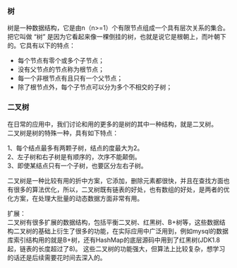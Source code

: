 ### 树
树是一种数据结构，它是由n（n>=1）个有限节点组成一个具有层次关系的集合。把它叫做 “树” 是因为它看起来像一棵倒挂的树，也就是说它是根朝上，而叶朝下的。它具有以下的特点：

   - 每个节点有零个或多个子节点；
   - 没有父节点的节点称为根节点；
   - 每一个非根节点有且只有一个父节点；
   - 除了根节点外，每个子节点可以分为多个不相交的子树；
   
   
### 二叉树
在日常的应用中，我们讨论和用的更多的是树的其中一种结构，就是二叉树。  
二叉树是树的特殊一种，具有如下特点：  

1、每个结点最多有两颗子树，结点的度最大为2。  
2、左子树和右子树是有顺序的，次序不能颠倒。  
3、即使某结点只有一个子树，也要区分左右子树。  
  
二叉树是一种比较有用的折中方案，它添加，删除元素都很快，并且在查找方面也有很多的算法优化，所以，二叉树既有链表的好处，也有数组的好处，是两者的优化方案，在处理大批量的动态数据方面非常有用。

扩展：  
二叉树有很多扩展的数据结构，包括平衡二叉树、红黑树、B+树等，这些数据结构二叉树的基础上衍生了很多的功能，在实际应用中广泛用到，例如mysql的数据库索引结构用的就是B+树，还有HashMap的底层源码中用到了红黑树(JDK1.8起，链表的长度超过了8)。
这些二叉树的功能强大，但算法上比较复杂，想学习的话还是后续需要花时间去深入的。